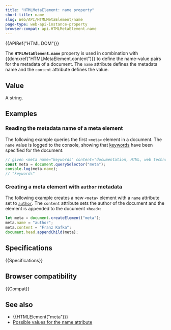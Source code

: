 ```yaml
---
title: "HTMLMetaElement: name property"
short-title: name
slug: Web/API/HTMLMetaElement/name
page-type: web-api-instance-property
browser-compat: api.HTMLMetaElement.name
---
```


{{APIRef("HTML DOM")}}

The **`HTMLMetaElement.name`** property is used in combination with {{domxref("HTMLMetaElement.content")}} to define the name-value pairs for the metadata of a document.
The `name` attribute defines the metadata name and the `content` attribute defines the value.

## Value

A string.

## Examples

### Reading the metadata name of a meta element

The following example queries the first `<meta>` element in a document.
The `name` value is logged to the console, showing that [keywords](/en-US/docs/Web/HTML/Reference/Element/meta/name#standard_metadata_names_defined_in_the_html_specification) have been specified for the document:

```js
// given <meta name="keywords" content="documentation, HTML, web technologies">
const meta = document.querySelector("meta");
console.log(meta.name);
// "keywords"
```

### Creating a meta element with `author` metadata

The following example creates a new `<meta>` element with a `name` attribute set to [`author`](/en-US/docs/Web/HTML/Reference/Element/meta/name#standard_metadata_names_defined_in_the_html_specification).
The `content` attribute sets the author of the document and the element is appended to the document `<head>`:

```js
let meta = document.createElement("meta");
meta.name = "author";
meta.content = "Franz Kafka";
document.head.appendChild(meta);
```

## Specifications

{{Specifications}}

## Browser compatibility

{{Compat}}

## See also

- {{HTMLElement("meta")}}
- [Possible values for the name attribute](/en-US/docs/Web/HTML/Reference/Element/meta/name#standard_metadata_names_defined_in_the_html_specification)
